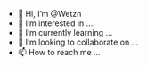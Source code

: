 - 👋 Hi, I’m @Wetzn
- 👀 I’m interested in ...
- 🌱 I’m currently learning ...
- 💞️ I’m looking to collaborate on ...
- 📫 How to reach me ...

<!---
Wetzn/Wetzn is a ✨ special ✨ repository because its `README.md` (this file) appears on your GitHub profile.
You can click the Preview link to take a look at your changes.
--->
